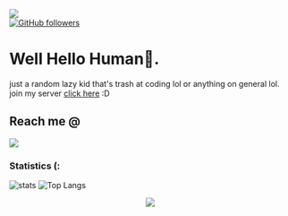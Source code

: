 ![](https://komarev.com/ghpvc/?username=icantcodelolz&color=blueviolet)           
[![GitHub followers](https://img.shields.io/github/followers/icantcodelolz.svg?style=social&label=Follow&maxAge=2592000)](https://github.com/icantcodelolz?tab=followers)
# Well Hello Human👋.
just a random lazy kid that's trash at coding lol or anything on general lol.
join my server [click here](https://discord.gg/rtm) :D

## Reach me @
<img
src=https://discord.c99.nl/widget/theme-3/780850713206194226.png>

### Statistics (:
![stats](https://github-readme-stats.vercel.app/api?username=icantcodelolz&show_icons=true&theme=dark)
![Top Langs](https://github-readme-stats.vercel.app/api/top-langs/?username=icantcodelolz&layout=compact&theme=dark)<p align="center">
  <img src="https://github-profile-trophy.vercel.app/?username=icantcodelolz&theme=discord&margin-w=15&margin-h=15&column=7" />
</p>
